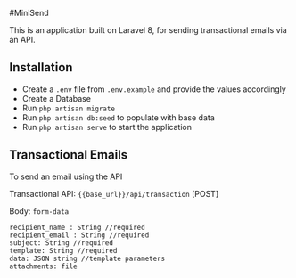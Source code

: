 #MiniSend

This is an application built on Laravel 8, for sending transactional emails via an API.

## Installation
- Create a `.env` file from `.env.example` and provide the values accordingly
- Create a Database
- Run `php artisan migrate`
- Run `php artisan db:seed` to populate with base data
- Run `php artisan serve` to start the application

## Transactional Emails
To send an email using the API

Transactional API: `{{base_url}}/api/transaction` [POST]

Body: `form-data`
```
recipient_name : String //required
recipient_email : String //required
subject: String //required
template: String //required
data: JSON string //template parameters
attachments: file 
```
